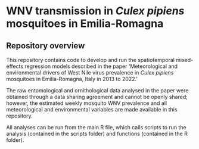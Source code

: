 # WNV transmission in _Culex pipiens_ mosquitoes in Emilia-Romagna

## Repository overview

This repository contains code to develop and run the spatiotemporal mixed-effects regression models described in the paper 'Meteorological and environmental drivers of West Nile virus prevalence in _Culex pipiens_ mosquitoes in Emilia-Romagna, Italy in 2013 to 2022.'

The raw entomological and ornithological data analysed in the paper were obtained through a data sharing agreement and cannot be openly shared; however, the estimated weekly mosquito WNV prevalence and all meteorological and environmental variables are made available in this repository. 

All analyses can be run from the main.R file, which calls scripts to run the analysis (contained in the scripts folder) and functions (contained in the R folder). 
